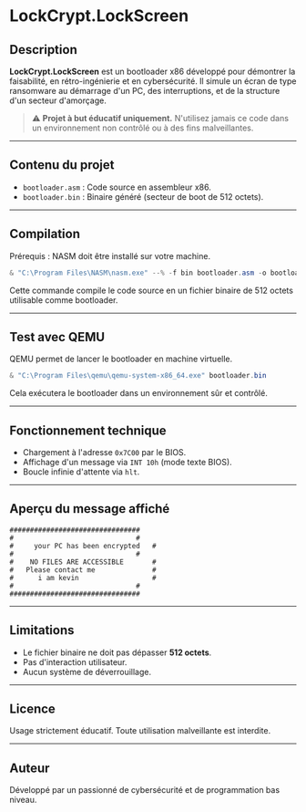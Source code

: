 # LockCrypt.LockScreen

## Description

**LockCrypt.LockScreen** est un bootloader x86 développé pour démontrer la faisabilité, en rétro-ingénierie et en cybersécurité. Il simule un écran de type ransomware au démarrage d'un PC, des interruptions, et de la structure d'un secteur d'amorçage.

> ⚠️ **Projet à but éducatif uniquement.** N'utilisez jamais ce code dans un environnement non contrôlé ou à des fins malveillantes.

---

## Contenu du projet

* `bootloader.asm` : Code source en assembleur x86.
* `bootloader.bin` : Binaire généré (secteur de boot de 512 octets).

---

## Compilation

Prérequis : NASM doit être installé sur votre machine.

```powershell
& "C:\Program Files\NASM\nasm.exe" --% -f bin bootloader.asm -o bootloader.bin
```

Cette commande compile le code source en un fichier binaire de 512 octets utilisable comme bootloader.

---

## Test avec QEMU

QEMU permet de lancer le bootloader en machine virtuelle.

```powershell
& "C:\Program Files\qemu\qemu-system-x86_64.exe" bootloader.bin
```

Cela exécutera le bootloader dans un environnement sûr et contrôlé.

---

## Fonctionnement technique

* Chargement à l'adresse `0x7C00` par le BIOS.
* Affichage d'un message via `INT 10h` (mode texte BIOS).
* Boucle infinie d'attente via `hlt`.

---

## Aperçu du message affiché

```
################################
#                              #
#     your PC has been encrypted   #
#                              #
#    NO FILES ARE ACCESSIBLE       #
#   Please contact me              #
#      i am kevin                  #
#                              #
################################
```

---

## Limitations

* Le fichier binaire ne doit pas dépasser **512 octets**.
* Pas d'interaction utilisateur.
* Aucun système de déverrouillage.

---

## Licence

Usage strictement éducatif. Toute utilisation malveillante est interdite.

---

## Auteur

Développé par un passionné de cybersécurité et de programmation bas niveau.
